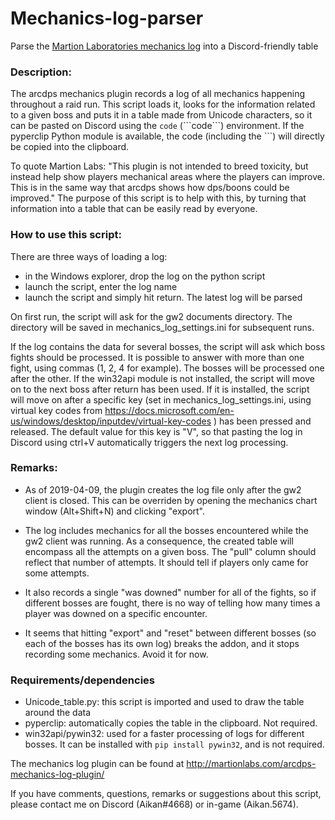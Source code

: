 # Mechanics-log-parser

Parse the [Martion Laboratories mechanics log](http://martionlabs.com/arcdps-mechanics-log-plugin/) into a Discord-friendly table


### Description:

The arcdps mechanics plugin records a log of all mechanics happening
throughout a raid run. This script loads it, looks for the information related
to a given boss and puts it in a table made from Unicode characters, so it can
be pasted on Discord using the ```code``` (\`\`\`code\`\`\`) environment. If the pyperclip
Python module is available, the code (including the \`\`\`) will directly be
copied into the clipboard.

To quote Martion Labs: "This plugin is not intended to breed toxicity, but
instead help show players mechanical areas where the players can improve. This
is in the same way that arcdps shows how dps/boons could be improved."
The purpose of this script is to help with this, by turning that information
into a table that can be easily read by everyone.


### How to use this script:

There are three ways of loading a log:
- in the Windows explorer, drop the log on the python script
- launch the script, enter the log name
- launch the script and simply hit return. The latest log will be parsed

On first run, the script will ask for the gw2 documents directory. The
directory will be saved in mechanics_log_settings.ini for subsequent runs.

If the log contains the data for several bosses, the script will ask which
boss fights should be processed. It is possible to answer with more than one
fight, using commas (1, 2, 4 for example). The bosses will be processed one
after the other.
If the win32api module is not installed, the script will move on to the next
boss after return has been used.
If it is installed, the script will move on after a specific key (set in
mechanics_log_settings.ini, using virtual key codes from
https://docs.microsoft.com/en-us/windows/desktop/inputdev/virtual-key-codes )
has been pressed and released. The default value for this key is "V", so that
pasting the log in Discord using ctrl+V automatically triggers the next log
processing.


### Remarks:

- As of 2019-04-09, the plugin creates the log file only after the gw2 client is
closed. This can be overriden by opening the mechanics chart window
(Alt+Shift+N) and clicking "export".

- The log includes mechanics for all the bosses encountered while the gw2 client
was running. As a consequence, the created table will encompass all the
attempts on a given boss. The "pull" column should reflect that number of
attempts. It should tell if players only came for some attempts.

- It also records a single "was downed" number for all of the fights, so if
different bosses are fought, there is no way of telling how many times a
player was downed on a specific encounter.

- It seems that hitting "export" and "reset" between different bosses (so each
of the bosses has its own log) breaks the addon, and it stops recording some 
mechanics. Avoid it for now.


### Requirements/dependencies

- Unicode_table.py: this script is imported and used to draw the table around
the data
- pyperclip: automatically copies the table in the clipboard. Not required.
- win32api/pywin32: used for a faster processing of logs for different bosses.
It can be installed with ```pip install pywin32```, and is not required.

The mechanics log plugin can be found at
http://martionlabs.com/arcdps-mechanics-log-plugin/

If you have comments, questions, remarks or suggestions about this script,
please contact me on Discord (Aikan#4668) or in-game (Aikan.5674).
